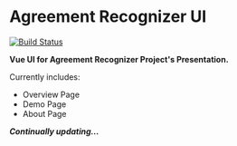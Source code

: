 # Agreement Recognizer UI

[![Build Status](https://travis-ci.com/Hyperzsb/agreement-recognizer-ui.svg?branch=master)](https://travis-ci.com/Hyperzsb/agreement-recognizer-ui)

**Vue UI for Agreement Recognizer Project's Presentation.**

Currently includes:

- Overview Page
- Demo Page
- About Page

***Continually updating...***
